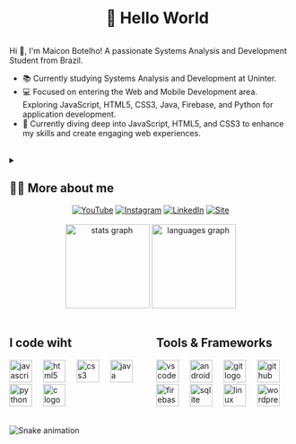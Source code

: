 <!-- Saudação -->
<div id="user-content-toc">
    <ul align="center">
      <summary><h1 style="display: inline-block">👋 Hello World</h1></summary>
    </ul>
</div>

<!-- Apresentação -->
<p>
  Hi 👋, I'm Maicon Botelho! A passionate Systems Analysis and Development Student from Brazil.

  - 📚 Currently studying Systems Analysis and Development at Uninter.
  - 💻 Focused on entering the Web and Mobile Development area. Exploring JavaScript, HTML5, CSS3, Java, Firebase, and Python for application development.
  - 🚀 Currently diving deep into JavaScript, HTML5, and CSS3 to enhance my skills and create engaging web experiences.
</p><br>


<!-- Dropdown -->
<details>
  <summary><h2>👨‍💻 More about me</h2></summary><br>

  - 💬 My knowledge is based on my academic journey, Udemy courses, and online video classes on YouTube. Currently learning and applying essential technologies including JavaScript, HTML5, CSS3, Java, Firebase, and Python.
  - ⚡ With a solid background in functional physical training, I developed valuable skills such as communication, leadership, teamwork, and adaptability. \o/
</details>

<!-- Links com Ícones -->
<!-- Links centralizados com Ícones -->
<div align="center">
  <a href="https://www.youtube.com/c/MaiconBotelho"><img src="https://img.shields.io/badge/YouTube-FF0000?style=for-the-badge&logo=youtube&logoColor=white" alt="YouTube"></a>
  <a href="https://www.instagram.com/maicon_sbotelho"><img src="https://img.shields.io/badge/Instagram-E4405F?style=for-the-badge&logo=instagram&logoColor=white" alt="Instagram"></a>
  <a href="https://www.linkedin.com/in/maiconbotelho/"><img src="https://img.shields.io/badge/LinkedIn-0077B5?style=for-the-badge&logo=linkedin&logoColor=white" alt="LinkedIn"></a>
  <a href="https://www.maiconbotelho.com.br"><img src="https://img.shields.io/badge/site-20BEFF?style=for-the-badge&logo=world&logoColor=white" alt="Site"></a>
</div><br>


<!-- Estatísticas e Habilidades -->
<div align="center">
  <img src="https://github-readme-stats.vercel.app/api?username=maiconsbotelho&hide_title=false&hide_rank=false&show_icons=true&include_all_commits=true&count_private=true&disable_animations=false&theme=dracula&locale=en&hide_border=false" height="150" alt="stats graph"  />
  <img src="https://github-readme-stats.vercel.app/api/top-langs?username=maiconsbotelho&locale=en&hide_title=false&layout=compact&card_width=320&langs_count=5&theme=dracula&hide_border=false" height="150" alt="languages graph"  />
</div><br>

<!-- Habilidades: Linguagens de Programação -->
<div style="display: flex; justify-content: space-between;">
  <div style="flex-basis: 48%;">
    <h2>I code wiht</h2>
    <img src="https://cdn.jsdelivr.net/gh/devicons/devicon/icons/javascript/javascript-original.svg" height="40" alt="javascript logo"  />
    <img width="12" />
    <img src="https://cdn.jsdelivr.net/gh/devicons/devicon/icons/html5/html5-original.svg" height="40" alt="html5 logo"  />
    <img width="12" />
    <img src="https://cdn.jsdelivr.net/gh/devicons/devicon/icons/css3/css3-original.svg" height="40" alt="css3 logo"  />
    <img width="12" />
    <img src="https://cdn.jsdelivr.net/gh/devicons/devicon/icons/java/java-original.svg" height="40" alt="java logo"  />
    <img width="12" />
    <img src="https://cdn.jsdelivr.net/gh/devicons/devicon/icons/python/python-original.svg" height="40" alt="python logo"  />
    <img width="12" />
    <img src="https://cdn.jsdelivr.net/gh/devicons/devicon/icons/c/c-original.svg" height="40" alt="c logo"  />
    <img width="12" />
  </div>

  <!-- Habilidades: Ferramentas e Frameworks -->
  <div style="flex-basis: 48%;">
    <h2>Tools & Frameworks</h2>
    <img src="https://cdn.jsdelivr.net/gh/devicons/devicon/icons/vscode/vscode-original.svg" height="40" alt="vscode logo"  />
    <img width="12" />
    <img src="https://cdn.jsdelivr.net/gh/devicons/devicon/icons/androidstudio/androidstudio-original.svg" height="40" alt="androidstudio logo"  />
    <img width="12" />
    <img src="https://cdn.jsdelivr.net/gh/devicons/devicon/icons/git/git-original.svg" height="40" alt="git logo"  />
    <img width="12" />
    <img src="https://cdn.jsdelivr.net/gh/devicons/devicon/icons/github/github-original.svg" height="40" alt="github logo"  />
    <img width="12" />
    <img src="https://cdn.jsdelivr.net/gh/devicons/devicon/icons/firebase/firebase-plain.svg" height="40" alt="firebase logo"  />
    <img width="12" />
    <img src="https://cdn.jsdelivr.net/gh/devicons/devicon/icons/sqlite/sqlite-original.svg" height="40" alt="sqlite logo"  />
    <img width="12" />
    <img src="https://cdn.jsdelivr.net/gh/devicons/devicon/icons/linux/linux-original.svg" height="40" alt="linux logo"  />
    <img width="12" />
    <img src="https://cdn.jsdelivr.net/gh/devicons/devicon/icons/wordpress/wordpress-original.svg" height="40" alt="wordpress logo"  />
  </div>
</div>

<!-- Adicionando a animação da cobra ao seu perfil -->
<br clear="both">

![Snake animation](https://github.com/maiconsbotelho/maiconsbotelho/blob/output/github-contribution-grid-snake.svg)



